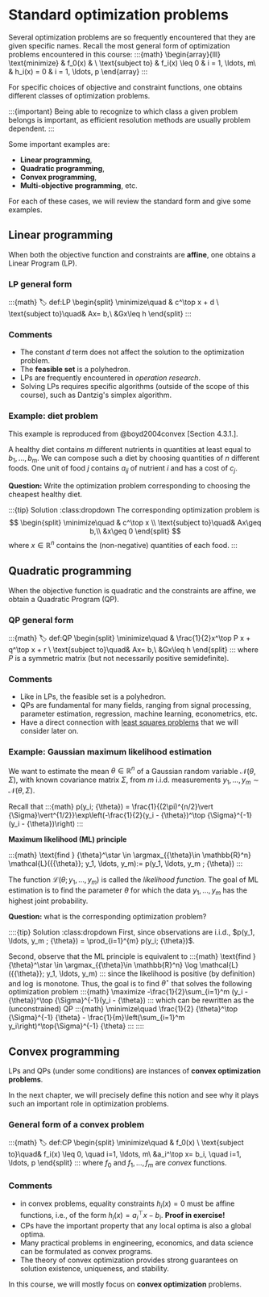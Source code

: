 # Standard optimization problems

Several optimization problems are so frequently encountered  that they are given specific names.
Recall the most general form of optimization problems encountered in this course: 
:::{math}
\begin{array}{lll}
\text{minimize}     & f_0(x) & \\
\text{subject to}   & f_i(x) \leq 0 & i = 1, \ldots, m\\
& h_i(x)  = 0 & i = 1, \ldots, p
\end{array}
:::

For specific choices of objective and constraint functions, one obtains different classes of optimization problems. 

:::{important}
Being able to recognize to which class a given problem belongs is important, as efficient resolution methods are usually problem dependent.
:::

Some important examples are:
- **Linear programming**,
- **Quadratic programming**,
- **Convex programming**,
- **Multi-objective programming**, etc.

For each of these cases, we will review the standard form and give some examples.

## Linear programming

When both the objective function and constraints are **affine**, one obtains a Linear Program (LP).

### LP general form
:::{math}
:label: def:LP
\begin{split}
\minimize\quad & c^\top x + d \\
\text{subject to}\quad& Ax= b,\\ &Gx\leq h
\end{split}
:::

### Comments
- The constant $d$ term does not affect the solution to the optimization problem.
- The **feasible set** is a polyhedron.
- LPs are frequently encountered in *operation research*.
- Solving LPs requires specific algorithms (outside of the scope of this course), such as Dantzig's simplex algorithm.

### Example: diet problem
This example is reproduced from @boyd2004convex [Section 4.3.1.].

A healthy diet contains $m$ different nutrients in quantities at least equal to $b_1, \ldots, b_m$. We can compose such a diet by choosing quantities of $n$ different foods. One unit of food $j$ contains $a_{ij}$ of nutrient $i$ and has a cost of $c_j$.

**Question:** Write the optimization problem corresponding to choosing the cheapest healthy diet.

:::{tip} Solution
:class:dropdown
The corresponding optimization problem is
$$
\begin{split}
\minimize\quad & c^\top x \\
\text{subject to}\quad& Ax\geq b,\\ &x\geq 0
\end{split}
$$
where $x\in \mathbb{R}^n$ contains the (non-negative) quantities of each food.
:::

## Quadratic programming
When the objective function is quadratic and the constraints are affine, we obtain a Quadratic Program (QP).

### QP general form 
:::{math}
:label: def:QP
\begin{split}
\minimize\quad & \frac{1}{2}x^\top P x + q^\top x + r \\
\text{subject to}\quad& Ax= b,\\ &Gx\leq h
\end{split}
:::
where $P$ is a symmetric matrix (but not necessarily positive semidefinite).

### Comments
- Like in LPs, the feasible set is a polyhedron.
- QPs are fundamental for many fields, ranging from signal processing, parameter estimation, regression, machine learning, econometrics, etc.
- Have a direct connection with [least squares problems](../chapter3/01-intro.md) that we will consider later on. 

### Example: Gaussian maximum likelihood estimation

We want to estimate the mean ${\theta} \in \mathbb{R}^n$ of a Gaussian random variable $\mathcal{N}({\theta}, {\Sigma})$, with known covariance matrix ${\Sigma}$, from $m$ i.i.d. measurements $y_1, \ldots, y_m \sim \mathcal{N}({\theta}, {\Sigma})$. 

Recall that
:::{math}
p(y_i; {\theta}) = \frac{1}{(2\pi)^{n/2}\vert {\Sigma}\vert^{1/2}}\exp\left(-\frac{1}{2}(y_i - {\theta})^\top {\Sigma}^{-1}(y_i - {\theta})\right)
:::

**Maximum likelihood (ML) principle**

:::{math}
\text{find } {\theta}^\star \in \argmax_{{\theta}\in \mathbb{R}^n} \mathcal{L}({{\theta}}; y_1, \ldots, y_m):= p(y_1, \ldots, y_m ; {\theta}) 
:::

The function $\mathcal{L}({\theta}; y_1, \ldots, y_m)$ is called the *likelihood function*. The goal of ML estimation is to find the parameter ${\theta}$ for which the data $y_1, \ldots, y_m$ has the highest joint probability.

**Question:** what is the corresponding optimization problem?

::::{tip} Solution
:class:dropdown
First, since observations are i.i.d., $p(y_1, \ldots, y_m ; {\theta}) = \prod_{i=1}^{m} p(y_i; {\theta})$.

Second, observe that the ML principle is equivalent to
:::{math}
\text{find } {\theta}^\star \in \argmax_{{\theta}\in \mathbb{R}^n} \log \mathcal{L}({{\theta}}; y_1, \ldots, y_m)
:::
since the likelihood is positive (by definition) and $\log$ is monotone. Thus, the goal is to find $\theta^\star$ that solves the following optimization problem
:::{math}
\maximize -\frac{1}{2}\sum_{i=1}^m (y_i - {\theta})^\top {\Sigma}^{-1}(y_i - {\theta})
:::
which can be rewritten as the (unconstrained) QP
:::{math}
\minimize\quad \frac{1}{2} {\theta}^\top {\Sigma}^{-1} {\theta} - \frac{1}{m}\left(\sum_{i=1}^m y_i\right)^\top{\Sigma}^{-1} {\theta}
:::
::::


## Convex programming

LPs and QPs (under some conditions) are instances of **convex optimization problems**. 

In the next chapter, we will precisely define this notion and see why it plays such an important role in optimization problems.

### General form of a convex problem
:::{math}
:label: def:CP
\begin{split}
\minimize\quad & f_0(x) \\
\text{subject to}\quad& f_i(x) \leq 0, \quad i=1, \ldots, m\\ &a_i^\top x= b_i, \quad i=1, \ldots, p
\end{split}
:::
where $f_0$ and $f_1, \ldots, f_m$ are *convex* functions.

### Comments
- in convex problems, equality constraints $h_i(x) = 0$ must be affine functions, i.e., of the form $h_i(x) = a_i^\top x - b_i$. **Proof in exercise!**
- CPs have the important property that any local optima is also a global optima.
- Many practical problems in engineering, economics, and data science can be formulated as convex programs.
- The theory of convex optimization provides strong guarantees on solution existence, uniqueness, and stability.

In this course, we will mostly focus on **convex optimization** problems.